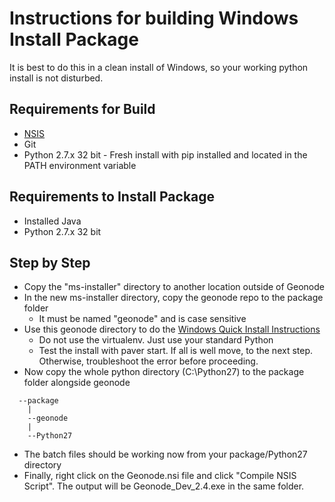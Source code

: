 Instructions for building Windows Install Package
============

It is best to do this in a clean install of Windows, so your working python install is not disturbed.


Requirements for Build
------------
 
 - [NSIS](http://prdownloads.sourceforge.net/nsis/nsis-2.46-setup.exe?download)
 - Git
 - Python 2.7.x 32 bit - Fresh install with pip installed and located in the PATH environment variable 


Requirements to Install Package
-------------
 
 - Installed Java
 - Python 2.7.x 32 bit


Step by Step
------------

 - Copy the "ms-installer" directory to another location outside of Geonode
 - In the new ms-installer directory, copy the geonode repo to the package folder
   - It must be named "geonode" and is case sensitive  
 - Use this geonode directory to do the [Windows Quick Install Instructions](http://geonode.readthedocs.org/en/master/tutorials/admin/install/quick_install.html)
   - Do not use the virtualenv.  Just use your standard Python
   - Test the install with paver start.  If all is well move, to the next step.  Otherwise, troubleshoot the error before proceeding.
 - Now copy the whole python directory (C:\Python27) to the package folder alongside geonode
 
```
  --package
    |
    --geonode
    |
    --Python27
```
 - The batch files should be working now from your package/Python27 directory
 - Finally, right click on the Geonode.nsi file and click "Compile NSIS Script".  The output will be Geonode_Dev_2.4.exe in the same folder.
